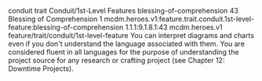 <ability>
  <metadata>
    <class>conduit</class>
    <feature_type>trait</feature_type>
    <file_dpath>Conduit/1st-Level Features</file_dpath>
    <item_id>blessing-of-comprehension</item_id>
    <item_index>43</item_index>
    <item_name>Blessing of Comprehension</item_name>
    <level>1</level>
    <scc>mcdm.heroes.v1:feature.trait.conduit.1st-level-feature:blessing-of-comprehension</scc>
    <scdc>1.1.1:9.1.8.1:43</scdc>
    <source>mcdm.heroes.v1</source>
    <type>feature/trait/conduit/1st-level-feature</type>
  </metadata>
  <effects>
    <effect type="mundane">You can interpret diagrams and charts even if you don&apos;t understand the language associated with them. You are considered fluent in all languages for the purpose of understanding the project source for any research or crafting project (see Chapter 12: Downtime Projects).</effect>
  </effects>
</ability>
